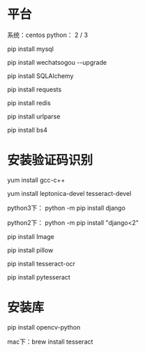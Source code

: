 # 平台
系统：centos
python： 2 / 3

pip install mysql

pip install  wechatsogou --upgrade

pip install SQLAlchemy

pip install requests

pip install redis

pip install urlparse

pip install bs4

# 安装验证码识别
yum install gcc-c++

yum install leptonica-devel tesseract-devel

python3下： python -m pip install django

python2下： python -m pip install "django<2"

pip install Image

pip install pillow

pip install tesseract-ocr

pip install pytesseract

# 安装库
pip install opencv-python

mac下：brew install tesseract
